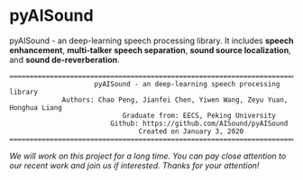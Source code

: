 # pyAISound
pyAISound - an deep-learning speech processing library. It includes **speech enhancement**, **multi-talker speech separation**, **sound source localization**, and **sound de-reverberation**.

```
====================================================================================================
                     pyAISound - an deep-learning speech processing library
             Authors: Chao Peng, Jianfei Chen, Yiwen Wang, Zeyu Yuan, Honghua Liang
                            Graduate from: EECS, Peking University
                         Github: https://github.com/AISound/pyAISound
                                Created on January 3, 2020
====================================================================================================
```


*We will work on this project for a long time. You can pay close attention to our recent work and join us if interested. Thanks for your attention!* 
